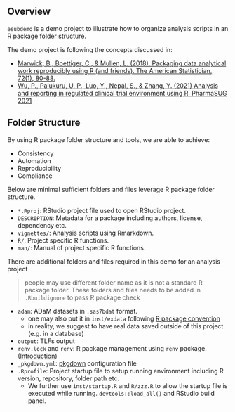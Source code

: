 ## Overview

`esubdemo` is a demo project to illustrate how to organize analysis scripts 
in an R package folder structure. 

The demo project is following the concepts discussed in:

- [Marwick, B., Boettiger, C., & Mullen, L. (2018). Packaging data analytical work reproducibly using R (and friends). The American Statistician, 72(1), 80-88.](https://peerj.com/preprints/3192/)
- [Wu, P., Palukuru, U. P., Luo, Y., Nepal, S., & Zhang, Y. (2021) Analysis and reporting in regulated clinical trial environment using R. PharmaSUG 2021](https://www.pharmasug.org/proceedings/2021/AD/PharmaSUG-2021-AD-079.pdf)

## Folder Structure

By using R package folder structure and tools, we are able to achieve:

- Consistency 
- Automation
- Reproducibility 
- Compliance

Below are minimal sufficient folders and files leverage R package folder structure.  

- `*.Rproj`: RStudio project file used to open RStudio project.
- `DESCRIPTION`: Metadata for a package including authors, license, dependency etc.
- `vignettes/`: Analysis scripts using Rmarkdown.
- `R/`: Project specific R functions.
- `man/`: Manual of project specific R functions.

There are additional folders and files required in this demo for an analysis project

> people may use different folder name as it is not a standard R package folder.
> These folders and files needs to be added in `.Rbuildignore` to pass
> R package check 

- `adam`: ADaM datasets in `.sas7bdat` format.
  + one may also put it in `inst/exdata` following [R package convention](https://r-pkgs.org/data.html)
  + in reality, we suggest to have real data saved outside of this project. (e.g. in a database)
- `output`: TLFs output 
- `renv.lock` and `renv`: R package management using `renv` package. ([Introduction](https://rstudio.github.io/renv/articles/renv.html)) 
- `_pkgdown.yml`: [pkgdown](https://pkgdown.r-lib.org/articles/pkgdown.html) configuration file
- `.Rprofile`: Project startup file to setup running environment including R version, repository, folder path etc. 
  - We further use `inst/startup.R` and `R/zzz.R` to allow the startup file is executed while running. `devtools::load_all()` and RStudio build panel. 
  

